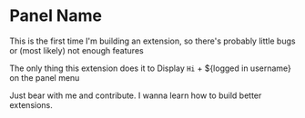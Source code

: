 # Panel Name

This is the first time I'm building an extension, so there's probably little bugs or (most likely) not enough features

The only thing this extension does it to Display `Hi` + ${logged in username} on the panel menu

Just bear with me and contribute. I wanna learn how to build better extensions.